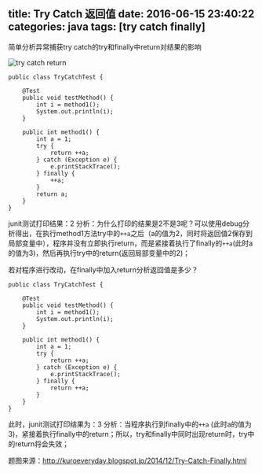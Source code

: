 title: Try Catch 返回值
date: 2016-06-15 23:40:22
categories: java
tags: [try catch finally]
---
简单分析异常捕获try catch的try和finally中return对结果的影响

![try catch return](http://7xlmfk.com1.z0.glb.clouddn.com/imgs/article/TryCatchFinally.png)

<!-- more -->

    public class TryCatchTest {

        @Test
        public void testMethod() {
            int i = method1();
            System.out.println(i);
        }

        public int method1() {
            int a = 1;
            try {
                return ++a;
            } catch (Exception e) {
                e.printStackTrace();
            } finally {
                ++a;
            }
            return a;
        }
    }

junit测试打印结果：2
分析：为什么打印的结果是2不是3呢？可以使用debug分析得出，在执行method1方法try中的`++a`之后（a的值为2，同时将返回值2保存到局部变量中），程序并没有立即执行return，而是紧接着执行了finally的`++a`(此时a的值为3)，然后再执行try中的return(返回局部变量中的2)；

若对程序进行改动，在finally中加入return分析返回值是多少？

    public class TryCatchTest {

        @Test
        public void testMethod() {
            int i = method1();
            System.out.println(i);
        }

        public int method1() {
            int a = 1;
            try {
                return ++a;
            } catch (Exception e) {
                e.printStackTrace();
            } finally {
                return ++a;
            }
        }
    }

此时，junit测试打印结果为：3
分析：当程序执行到finally中的`++a` (此时a的值为3)，紧接着执行finally中的return；所以，try和finally中同时出现return时，try中的return将会失效；

题图来源：http://kuroeveryday.blogspot.jp/2014/12/Try-Catch-Finally.html